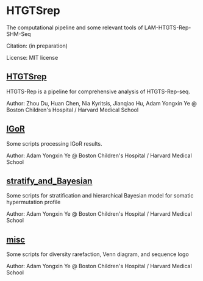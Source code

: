 # HTGTSrep

The computational pipeline and some relevant tools of LAM-HTGTS-Rep-SHM-Seq

Citation: (in preparation)

License: MIT license


## [HTGTSrep](https://github.com/Yyx2626/HTGTSrep/tree/master/HTGTSrep)

HTGTS-Rep is a pipeline for comprehensive analysis of HTGTS-Rep-seq.

Author: Zhou Du, Huan Chen, Nia Kyritsis, Jianqiao Hu, Adam Yongxin Ye @ Boston Children's Hospital / Harvard Medical School


## [IGoR](https://github.com/Yyx2626/HTGTSrep/tree/master/IGoR)

Some scripts processing IGoR results.

Author: Adam Yongxin Ye @ Boston Children's Hospital / Harvard Medical School


## [stratify_and_Bayesian](https://github.com/Yyx2626/HTGTSrep/tree/master/stratify_and_Bayesian)

Some scripts for stratification and hierarchical Bayesian model for somatic hypermutation profile

Author: Adam Yongxin Ye @ Boston Children's Hospital / Harvard Medical School


## [misc](https://github.com/Yyx2626/HTGTSrep/tree/master/misc)

Some scripts for diversity rarefaction, Venn diagram, and sequence logo

Author: Adam Yongxin Ye @ Boston Children's Hospital / Harvard Medical School

